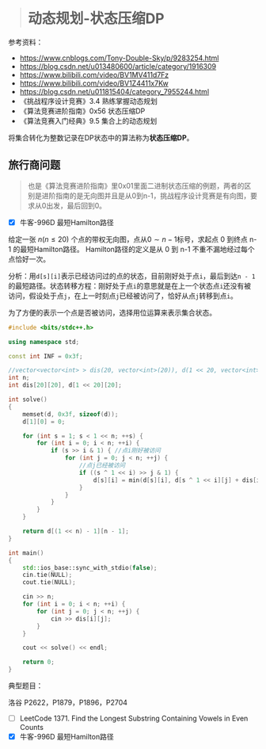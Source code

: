 > # 动态规划-状态压缩DP

参考资料：

* <https://www.cnblogs.com/Tony-Double-Sky/p/9283254.html>
* <https://blog.csdn.net/u013480600/article/category/1916309>
* https://www.bilibili.com/video/BV1MV411d7Fz
* https://www.bilibili.com/video/BV1Z4411x7Kw
* https://blog.csdn.net/u011815404/category_7955244.html
* 《挑战程序设计竞赛》3.4 熟练掌握动态规划
* 《算法竞赛进阶指南》0x56 状态压缩DP
* 《算法竞赛入门经典》9.5 集合上的动态规划

将集合转化为整数记录在DP状态中的算法称为**状态压缩DP**。

## 旅行商问题

> 也是《算法竞赛进阶指南》里0x01里面二进制状态压缩的例题，两者的区别是进阶指南的是无向图并且是从0到n-1，挑战程序设计竞赛是有向图，要求从0出发，最后回到0。
>

- [x] 牛客-996D 最短Hamilton路径

给定一张 $n(n \leq 20)$ 个点的带权无向图，点从$0 \sim n-1$标号，求起点 0 到终点 n-1 的最短Hamilton路径。 Hamilton路径的定义是从 0 到 n-1 不重不漏地经过每个点恰好一次。

分析：用`d[s][i]`表示已经访问过的点的状态，目前刚好处于点`i`，最后到达`n - 1`的最短路径。状态转移方程：刚好处于点`i`的意思就是在上一个状态点`i`还没有被访问，假设处于点`j`，在上一时刻点`j`已经被访问了，恰好从点`j`转移到点`i`。

为了方便的表示一个点是否被访问，选择用位运算来表示集合状态。

```c++
#include <bits/stdc++.h>

using namespace std;

const int INF = 0x3f;

//vector<vector<int> > dis(20, vector<int>(20)), d(1 << 20, vector<int>(20, INF));
int n;
int dis[20][20], d[1 << 20][20];

int solve()
{
	memset(d, 0x3f, sizeof(d));
	d[1][0] = 0;

	for (int s = 1; s < 1 << n; ++s) {
		for (int i = 0; i < n; ++i) {
			if (s >> i & 1) { //点i刚好被访问
				for (int j = 0; j < n; ++j) {
					//点j已经被访问
					if ((s ^ 1 << i) >> j & 1) {
						d[s][i] = min(d[s][i], d[s ^ 1 << i][j] + dis[i][j]);
					}
				}
			}
		}
	}

	return d[(1 << n) - 1][n - 1];
}

int main()
{
	std::ios_base::sync_with_stdio(false);
	cin.tie(NULL);
	cout.tie(NULL);

	cin >> n;
	for (int i = 0; i < n; ++i) {
		for (int j = 0; j < n; ++j) {
			cin >> dis[i][j];
		}
	}

	cout << solve() << endl;

	return 0;
}
```









典型题目：

洛谷 P2622，P1879，P1896，P2704

- [ ] LeetCode 1371. Find the Longest Substring Containing Vowels in Even Counts
- [x] 牛客-996D 最短Hamilton路径